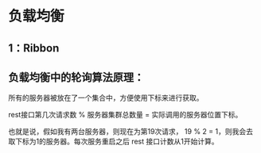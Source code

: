 # 负载均衡

## 1：Ribbon

## 负载均衡中的轮询算法原理：

所有的服务器被放在了一个集合中，方便使用下标来进行获取。

rest接口第几次请求数 % 服务器集群总数量 = 实际调用的服务器位置下标。

也就是说，假如我有两台服务器，则现在为第19次请求， 19 % 2 = 1，则我会去取下标为1的服务器。每次服务重启之后 rest 接口计数从1开始计算。